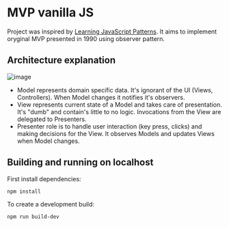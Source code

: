 # MVP vanilla JS

Project was inspired by [Learning JavaScript Patterns](https://www.amazon.com/Learning-JavaScript-Design-Patterns-Developers/dp/1098139879). It aims to implement oryginal MVP presented in 1990 using observer pattern.

## Architecture explanation

![image](https://github.com/teoMiesiac/mvp-vanilla-js/assets/21129815/1925066a-1e17-47c6-8333-7f4fae943840)


- Model represents domain specific data. It's ignorant of the UI (Views, Controllers). When Model changes it notifies it's observers.
- View represents current state of a Model and takes care of presentation. It's "dumb" and contain's little to no logic. Invocations from the View are delegated to Presenters.
- Presenter role is to handle user interaction (key press, clicks) and making decisions for the View. It observes Models and updates Views when Model changes. 

## Building and running on localhost

First install dependencies:

```sh
npm install
```

To create a development build:

```sh
npm run build-dev
```
